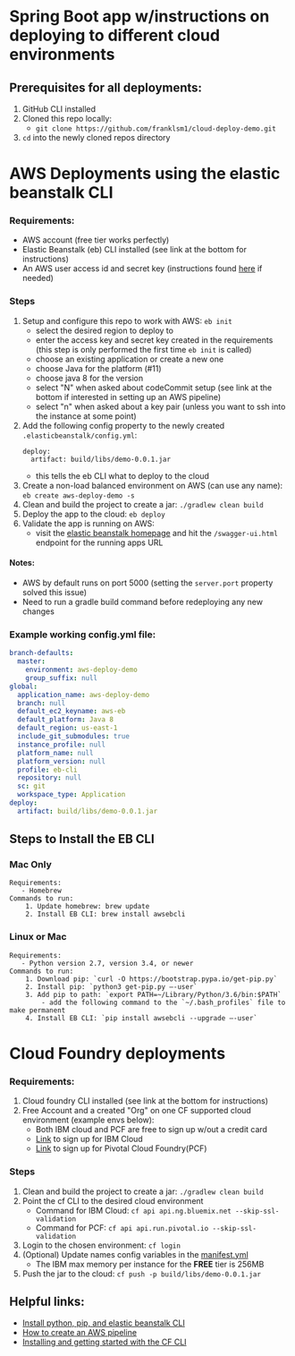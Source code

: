 # Spring Boot app w/instructions on deploying to different cloud environments
## Prerequisites for all deployments:
1. GitHub CLI installed
2. Cloned this repo locally:
    - `git clone https://github.com/franklsm1/cloud-deploy-demo.git`
3. `cd` into the newly cloned repos directory

# AWS Deployments using the elastic beanstalk CLI
### Requirements:
   - AWS account (free tier works perfectly)
   - Elastic Beanstalk (eb) CLI installed (see link at the bottom for instructions)
   - An AWS user access id and secret key (instructions found [here](https://docs.aws.amazon.com/IAM/latest/UserGuide/id_users_create.html#id_users_create_console) if needed)
### Steps
1. Setup and configure this repo to work with AWS: `eb init`
    - select the desired region to deploy to
    - enter the access key and secret key created in the requirements (this step is only performed the first time `eb init` is called)
    - choose an existing application or create a new one
    - choose Java for the platform (#11)
    - choose java 8 for the version
    - select "N" when asked about codeCommit setup (see link at the bottom if interested in setting up an AWS pipeline)
    - select "n" when asked about a key pair (unless you want to ssh into the instance at some point)
2. Add the following config property to the newly created `.elasticbeanstalk/config.yml`:
    ```
    deploy:
      artifact: build/libs/demo-0.0.1.jar
    ```
    - this tells the eb CLI what to deploy to the cloud
3. Create a non-load balanced environment on AWS (can use any name): `eb create aws-deploy-demo -s`
4. Clean and build the project to create a jar: `./gradlew clean build`
5. Deploy the app to the cloud: `eb deploy`
6. Validate the app is running on AWS:
    - visit the [elastic beanstalk homepage](https://us-east-1.console.aws.amazon.com/elasticbeanstalk) and hit the `/swagger-ui.html` endpoint for the running apps URL

#### Notes:
- AWS by default runs on port 5000 (setting the `server.port` property solved this issue)
- Need to run a gradle build command before redeploying any new changes

### Example working config.yml file:
```yaml
branch-defaults:
  master:
    environment: aws-deploy-demo
    group_suffix: null
global:
  application_name: aws-deploy-demo
  branch: null
  default_ec2_keyname: aws-eb
  default_platform: Java 8
  default_region: us-east-1
  include_git_submodules: true
  instance_profile: null
  platform_name: null
  platform_version: null
  profile: eb-cli
  repository: null
  sc: git
  workspace_type: Application
deploy:
  artifact: build/libs/demo-0.0.1.jar
```

## Steps to Install the EB CLI
### Mac Only
    Requirements:
       - Homebrew
    Commands to run:
        1. Update homebrew: brew update
        2. Install EB CLI: brew install awsebcli

### Linux or Mac
    Requirements:
       - Python version 2.7, version 3.4, or newer
    Commands to run:
        1. Download pip: `curl -O https://bootstrap.pypa.io/get-pip.py`
        2. Install pip: `python3 get-pip.py –-user`
        3. Add pip to path: `export PATH=~/Library/Python/3.6/bin:$PATH`
            - add the following command to the `~/.bash_profiles` file to make permanent
        4. Install EB CLI: `pip install awsebcli --upgrade –-user`


# Cloud Foundry deployments
### Requirements:
1. Cloud foundry CLI installed (see link at the bottom for instructions)
2. Free Account and a created "Org" on one CF supported cloud environment (example envs below):
    - Both IBM cloud and PCF are free to sign up w/out a credit card
    - [Link](https://www.ibm.com/cloud/info/try-ibm-cloud) to sign up for IBM Cloud
    - [Link](https://pivotal.io/platform/pcf-tutorials/getting-started-with-pivotal-cloud-foundry/introduction) to sign up for Pivotal Cloud Foundry(PCF)

### Steps
1. Clean and build the project to create a jar: `./gradlew clean build`
2. Point the cf CLI to the desired cloud environment
    - Command for IBM Cloud: `cf api api.ng.bluemix.net --skip-ssl-validation`
    - Command for PCF: `cf api api.run.pivotal.io --skip-ssl-validation`
3. Login to the chosen environment: `cf login`
4. (Optional) Update names config variables in the [manifest.yml](./manifest.yml)
   - The IBM max memory per instance for the **FREE** tier is 256MB
5. Push the jar to the cloud: `cf push -p build/libs/demo-0.0.1.jar`

## Helpful links:
- [Install python, pip, and elastic beanstalk CLI](https://docs.aws.amazon.com/elasticbeanstalk/latest/dg/eb-cli3-install-linux.html)
- [How to create an AWS pipeline](https://docs.aws.amazon.com/codebuild/latest/userguide/how-to-create-pipeline.html)
- [Installing and getting started with the CF CLI](https://docs.cloudfoundry.org/cf-cli/)